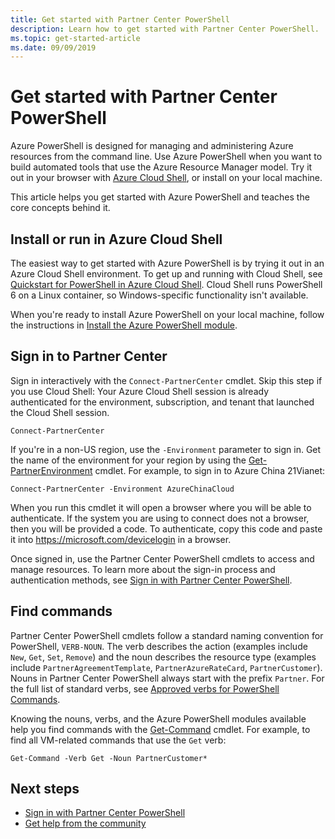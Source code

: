 ```yaml
---
title: Get started with Partner Center PowerShell
description: Learn how to get started with Partner Center PowerShell.
ms.topic: get-started-article
ms.date: 09/09/2019
---
```


# Get started with Partner Center PowerShell

Azure PowerShell is designed for managing and administering Azure resources from the command line. Use Azure PowerShell when you want to build automated tools that use the Azure Resource Manager model. Try it out in your browser with [Azure Cloud Shell](/azure/cloud-shell/overview), or install on your local machine.

This article helps you get started with Azure PowerShell and teaches the core concepts behind it.

## Install or run in Azure Cloud Shell

The easiest way to get started with Azure PowerShell is by trying it out in an Azure Cloud Shell environment.
To get up and running with Cloud Shell, see [Quickstart for PowerShell in Azure Cloud Shell](/azure/cloud-shell/quickstart-powershell).
Cloud Shell runs PowerShell 6 on a Linux container, so Windows-specific functionality isn't available.

When you're ready to install Azure PowerShell on your local machine, follow the instructions in [Install the Azure PowerShell module](install.md).

## Sign in to Partner Center

Sign in interactively with the `Connect-PartnerCenter` cmdlet. Skip this step if you use Cloud Shell: Your Azure Cloud Shell session is already authenticated
for the environment, subscription, and tenant that launched the Cloud Shell session.

```azurepowershell-interactive
Connect-PartnerCenter
```

If you're in a non-US region, use the `-Environment` parameter to sign in. Get the name of the environment for your region by using
the [Get-PartnerEnvironment](/powershell/module/partnercenter/Get-PartnerEnvironment) cmdlet. For example, to sign in to Azure China 21Vianet:

```azurepowershell-interactive
Connect-PartnerCenter -Environment AzureChinaCloud
```

When you run this cmdlet it will open a browser where you will be able to authenticate. If the system you are using to connect does not a browser, then you will be provided a code. To authenticate, copy this code and paste it into <https://microsoft.com/devicelogin> in a browser.

Once signed in, use the Partner Center PowerShell cmdlets to access and manage resources. To learn more about the sign-in process and authentication methods, see [Sign in with Partner Center PowerShell](authenticate.md).

## Find commands

Partner Center PowerShell cmdlets follow a standard naming convention for PowerShell, `VERB-NOUN`. The verb describes the action (examples include `New`, `Get`, `Set`, `Remove`) and the noun describes the resource type (examples include `PartnerAgreementTemplate`, `PartnerAzureRateCard`, `PartnerCustomer`). Nouns in Partner Center PowerShell always start with the prefix `Partner`. For the full list of standard verbs, see [Approved verbs for PowerShell Commands](/powershell/developer/cmdlet/approved-verbs-for-windows-powershell-commands).

Knowing the nouns, verbs, and the Azure PowerShell modules available help you find commands with the [Get-Command](/powershell/module/microsoft.powershell.core/get-command) cmdlet. For example, to find all VM-related commands that use the `Get` verb:

```powershell-interactive
Get-Command -Verb Get -Noun PartnerCustomer*
```

## Next steps

* [Sign in with Partner Center PowerShell](authenticate.md)
* [Get help from the community](https://stackoverflow.com/questions/tagged/partnercenter)
